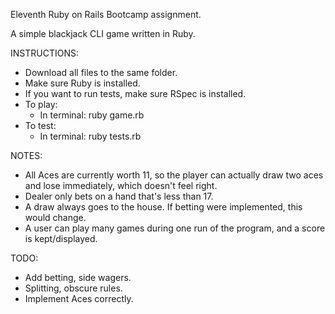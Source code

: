 Eleventh Ruby on Rails Bootcamp assignment.

A simple blackjack CLI game written in Ruby.

INSTRUCTIONS:
  - Download all files to the same folder.
  - Make sure Ruby is installed.
  - If you want to run tests, make sure RSpec is installed.
  - To play:
    - In terminal: ruby game.rb
  - To test:
    - In terminal: ruby tests.rb

NOTES:
  - All Aces are currently worth 11, so the player can actually draw two aces and lose immediately, which doesn't feel right.
  - Dealer only bets on a hand that's less than 17.
  - A draw always goes to the house. If betting were implemented, this would change.
  - A user can play many games during one run of the program, and a score is kept/displayed.

TODO:
  - Add betting, side wagers.
  - Splitting, obscure rules.
  - Implement Aces correctly.
